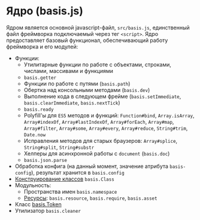 # Ядро (basis.js)

Ядром является основной javascript-файл, `src/basis.js`, единственный файл фреймворка подключаемый через тег `<script>`. Ядро предоставляет базовый функционал, обеспечивающий работу фреймворка и его модулей:

- Функции:
  - Утилитарные функции по работе с объектами, строками, числами, массивами и функциями
  - `basis.getter`
  - Функции по работе с путями (`basis.path`)
  - Обертка над консольными методами (`basis.dev`)
  - Выполнение кода в следующем фрейме (`basis.setImmediate`, `basis.clearImmediate`, `basis.nextTick`)
  - `basis.ready`
  - Polyfill'ы для `ES5` методов и функций: `Function#bind`, `Array.isArray`, `Array#indexOf`, `Array#lastIndexOf`, `Array#forEach`, `Array#map`, `Array#filter`, `Array#some`, `Array#every`, `Array#reduce`, `String#trim`, `Date.now`
  - Исправления методов для старых браузеров: `Array#splice`, `String#split`, `String#substr`
  - Хелперы для асинхронной работы с `document` (`basis.doc`)
  - `basis.json.parse`
- Обработка конфига (на данный момент, значение атрибута `basis-config`), результат хранится в `basis.config`
- [Конструирование классов](ru-RU/basis.Class.md) `basis.Class`
- Модульность:
  - Пространства имен `basis.namespace`
  - [Ресурсы](ru-RU/resources.md): `basis.resource`, `basis.require`, `basis.asset`
- Класс [basis.Token](ru-RU/basis.Token.md)
- Утилизатор `basis.cleaner`
